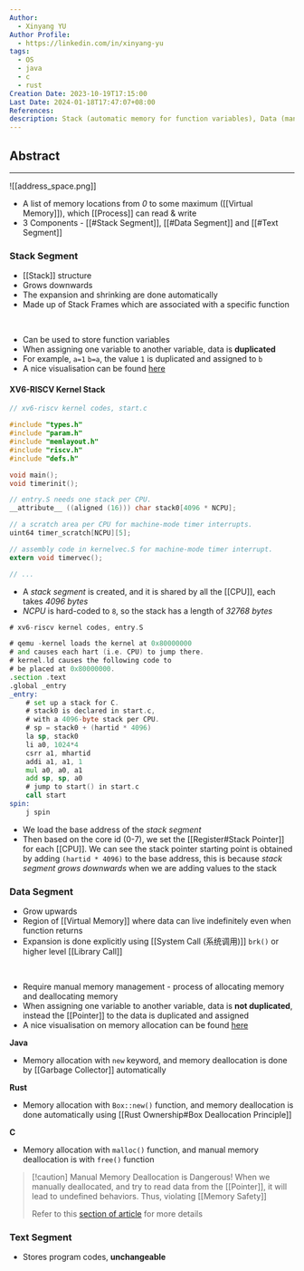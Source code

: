 ```yaml
---
Author:
  - Xinyang YU
Author Profile:
  - https://linkedin.com/in/xinyang-yu
tags:
  - OS
  - java
  - c
  - rust
Creation Date: 2023-10-19T17:15:00
Last Date: 2024-01-18T17:47:07+08:00
References: 
description: Stack (automatic memory for function variables), Data (manual memory managed with brk()), and Text (stores unchangeable program codes). XV6-RISCV kernel code for Stack implementation and discusses memory management in Java, Rust, and C.
---
```

## Abstract
---
![[address_space.png]]

- A list of memory locations from *0* to some maximum ([[Virtual Memory]]), which [[Process]] can read & write
- 3 Components - [[#Stack Segment]], [[#Data Segment]] and  [[#Text Segment]]

### Stack Segment
- [[Stack]] structure
- Grows downwards
- The expansion and shrinking are done automatically
- Made up of Stack Frames which are associated with a specific function
</br>

- Can be used to store function variables
- When assigning one variable to another variable, data is **duplicated**
- For example, `a=1` `b=a`, the value `1` is duplicated and assigned to `b`
- A nice visualisation can be found [here](https://rust-book.cs.brown.edu/ch04-01-what-is-ownership.html#variables-live-in-the-stack) 
#### XV6-RISCV Kernel Stack
```c {13}
// xv6-riscv kernel codes, start.c

#include "types.h"
#include "param.h"
#include "memlayout.h"
#include "riscv.h"
#include "defs.h"

void main();
void timerinit();

// entry.S needs one stack per CPU.
__attribute__ ((aligned (16))) char stack0[4096 * NCPU];

// a scratch area per CPU for machine-mode timer interrupts.
uint64 timer_scratch[NCPU][5];

// assembly code in kernelvec.S for machine-mode timer interrupt.
extern void timervec();

// ...
```
- A *stack segment* is created, and it is shared by all the [[CPU]], each takes *4096 bytes*
- *NCPU* is hard-coded to `8`, so the stack has a length of *32768 bytes*
```asm {14-19}
# xv6-riscv kernel codes, entry.S

# qemu -kernel loads the kernel at 0x80000000
# and causes each hart (i.e. CPU) to jump there.
# kernel.ld causes the following code to
# be placed at 0x80000000.
.section .text
.global _entry
_entry:
	# set up a stack for C.
	# stack0 is declared in start.c,
	# with a 4096-byte stack per CPU.
	# sp = stack0 + (hartid * 4096)
	la sp, stack0
	li a0, 1024*4
	csrr a1, mhartid
	addi a1, a1, 1
	mul a0, a0, a1
	add sp, sp, a0
	# jump to start() in start.c
    call start
spin:
	j spin
```
- We load the base address of the *stack segment*
- Then based on the core id (0-7), we set the [[Register#Stack Pointer]] for each [[CPU]]. We can see the stack pointer starting point is obtained by adding `(hartid * 4096)` to the base address, this is because *stack segment grows downwards* when we are adding values to the stack
### Data Segment
- Grow upwards
- Region of [[Virtual Memory]] where data can live indefinitely even when function returns
- Expansion is done explicitly using [[System Call (系统调用)]] `brk()` or higher level [[Library Call]]
</br>

- Require manual memory management - process of allocating memory and deallocating memory
- When assigning one variable to another variable, data is **not duplicated**, instead the [[Pointer]] to the data is duplicated and assigned
- A nice visualisation on memory allocation can be found [here](https://rust-book.cs.brown.edu/ch04-01-what-is-ownership.html#boxes-live-in-the-heap)

**Java**
- Memory allocation with `new` keyword, and memory deallocation is done by [[Garbage Collector]] automatically

**Rust**
- Memory allocation with `Box::new()` function, and memory deallocation is done automatically using [[Rust Ownership#Box Deallocation Principle]]

**C**
- Memory allocation with `malloc()` function, and manual memory deallocation is with `free()` function

>[!caution] Manual Memory Deallocation is Dangerous!
>When we manually deallocated, and try to read data from the [[Pointer]], it will lead to undefined behaviors. Thus, violating [[Memory Safety]]
>
>Refer to this [section of article](https://rust-book.cs.brown.edu/ch04-01-what-is-ownership.html#rust-does-not-permit-manual-memory-management) for more details
### Text Segment
- Stores program codes, **unchangeable**